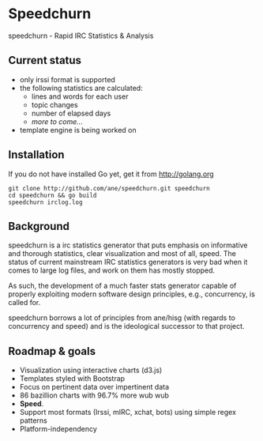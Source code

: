 Speedchurn
==========

speedchurn - Rapid IRC Statistics &amp; Analysis

Current status
--------------

 * only irssi format is supported
 * the following statistics are calculated:
   * lines and words for each user
   * topic changes
   * number of elapsed days
   * *more to come...*
 * template engine is being worked on

Installation
------------

If you do not have installed Go yet, get it from http://golang.org

    git clone http://github.com/ane/speedchurn.git speedchurn
    cd speedchurn && go build
    speedchurn irclog.log

Background
----------

speedchurn is a irc statistics generator that puts emphasis on informative and thorough
statistics, clear visualization and most of all, speed. The status of current mainstream
IRC statistics generators is very bad when it comes to large log files, and work on
them has mostly stopped.

As such, the development of a much faster stats generator capable of  properly exploiting 
modern software design principles, e.g., concurrency, is called for. 

speedchurn borrows a lot of principles from ane/hisg (with regards to concurrency and speed)
and is the ideological successor to that project.

Roadmap & goals
---------------

  * Visualization using interactive charts (d3.js)
  * Templates styled with Bootstrap
  * Focus on pertinent data over impertinent data
  * 86 bazillion charts with 96.7% more wub wub
  * **Speed**.
  * Support most formats (Irssi, mIRC, xchat, bots) using simple regex patterns
  * Platform-independency
